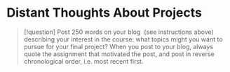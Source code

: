 # Distant Thoughts About Projects

> [!question] 
> Post 250 words on your blog  (see instructions above) describing your interest in the course: what topics might you want to pursue for your final project? When you post to your blog, always quote the assignment that motivated the post, and post in reverse chronological order, i.e. most recent first.


